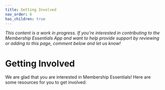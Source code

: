 ```yaml
---
title: Getting Involved
nav_order: 6
has_children: true
---
```


*This content is a work in progress. If you’re interested in contributing to the Membership Essentials App and want to help provide support by reviewing or adding to this page, comment below and let us know!*

# Getting Involved

We are glad that you are interested in Membership Essentials! Here are some resources for you to get involved:
